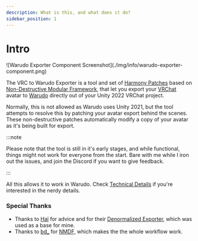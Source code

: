 ```yaml
---
description: What is this, and what does it do?
sidebar_position: 1
---
```

# Intro

<div className="center-image border-radius-4px">
![Warudo Exporter Component Screenshot](./img/info/warudo-exporter-component.png)
</div>


The VRC to Warudo Exporter is a tool and set of [Harmony Patches](https://harmony.pardeike.net/) based on [Non-Destructive Modular Framework](https://github.com/bdunderscore/ndmf), that let you export your [VRChat](https://hello.vrchat.com/) avatar to [Warudo](https://warudo.app/) directly out of your Unity 2022 VRChat project.

Normally, this is not allowed as Warudo uses Unity 2021, but the tool attempts to resolve this by patching your avatar export behind the scenes. These non-destructive patches automatically modify a copy of your avatar as it's being built for export.

:::note

Please note that the tool is still in it's early stages, and while functional, things might not work for everyone from the start. Bare with me while I iron out the issues, and join the Discord if you want to give feedback.

:::

All this allows it to work in Warudo. Check [Technical Details](./technical-details) if you're interested in the nerdy details.

### Special Thanks
- Thanks to [Haï](https://docs.hai-vr.dev/) for advice and for their [Denormalized Exporter](https://docs.hai-vr.dev/docs/products/denormalized-avatar-exporter), which was used as a base for mine.
- Thanks to [bd_](https://github.com/bdunderscore) for [NMDF](https://github.com/bdunderscore/ndmf), which makes the the whole workflow work.